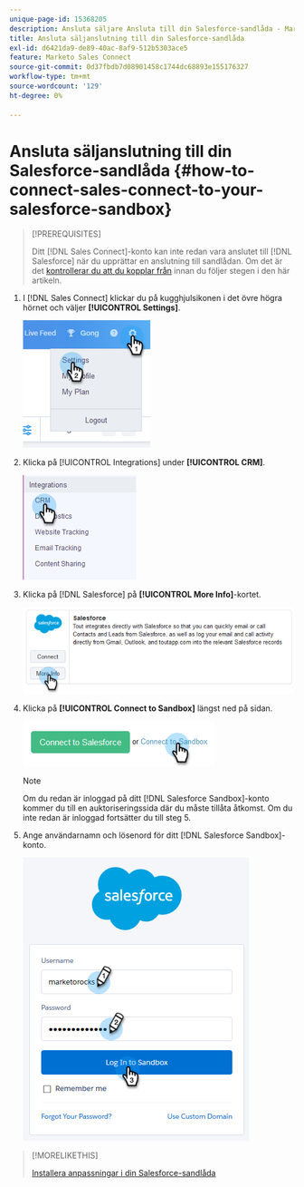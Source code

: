```yaml
---
unique-page-id: 15368205
description: Ansluta säljare Ansluta till din Salesforce-sandlåda - Marketo Docs - produktdokumentation
title: Ansluta säljanslutning till din Salesforce-sandlåda
exl-id: d6421da9-de89-40ac-8af9-512b5303ace5
feature: Marketo Sales Connect
source-git-commit: 0d37fbdb7d08901458c1744dc68893e155176327
workflow-type: tm+mt
source-wordcount: '129'
ht-degree: 0%

---
```


# Ansluta säljanslutning till din Salesforce-sandlåda {#how-to-connect-sales-connect-to-your-salesforce-sandbox}

>[!PREREQUISITES]
>
>Ditt [!DNL  Sales Connect]-konto kan inte redan vara anslutet till [!DNL Salesforce] när du upprättar en anslutning till sandlådan. Om det är det [kontrollerar du att du kopplar från](/help/marketo/product-docs/marketo-sales-connect/crm/salesforce-integration/disconnect-salesforce-from-your-sales-connect-account.md) innan du följer stegen i den här artikeln.

1. I [!DNL Sales Connect] klickar du på kugghjulsikonen i det övre högra hörnet och väljer **[!UICONTROL Settings]**.

   ![](assets/one-2.png)

1. Klicka på [!UICONTROL Integrations] under **[!UICONTROL CRM]**.

   ![](assets/two-2.png)

1. Klicka på [!DNL Salesforce] på **[!UICONTROL More Info]**-kortet.

   ![](assets/three-2.png)

1. Klicka på **[!UICONTROL Connect to Sandbox]** längst ned på sidan.

   ![](assets/four-2.png)

   >[!NOTE]
   >
   >Om du redan är inloggad på ditt [!DNL Salesforce Sandbox]-konto kommer du till en auktoriseringssida där du måste tillåta åtkomst. Om du inte redan är inloggad fortsätter du till steg 5.

1. Ange användarnamn och lösenord för ditt [!DNL Salesforce Sandbox]-konto.

   ![](assets/five-2.png)

>[!MORELIKETHIS]
>
>[Installera anpassningar i din Salesforce-sandlåda](/help/marketo/product-docs/marketo-sales-connect/crm/salesforce-customization/how-to-install-customizations-in-your-salesforce-sandbox.md)
